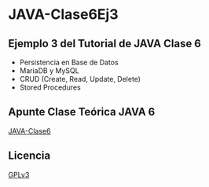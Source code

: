# JAVA-Clase6Ej3
## Ejemplo 3 del Tutorial de JAVA Clase 6

  * Persistencia en Base de Datos
  * MariaDB y MySQL
  * CRUD (Create, Read, Update, Delete)
  * Stored Procedures

## Apunte Clase Teórica JAVA 6
[JAVA-Clase6](https://profmatiasgarcia.com.ar/uploads/tutoriales/ClaseTeoricaJAVA6.pdf)

## Licencia
[GPLv3](https://www.gnu.org/licenses/gpl-3.0.en.html)
